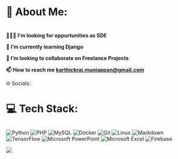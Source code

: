 # 💫 About Me:<h1>

**👨🏻‍💻 I'm looking for oppurtunities as SDE**

**🌱 I’m currently learning Django**

**👯 I’m looking to collaborate on Freelance Projects**

**📫 How to reach me karthickraj.muniappan@gmail.com**

🌐 Socials:


# 💻 Tech Stack: <h2> 
![Python](https://img.shields.io/badge/python-3670A0?style=for-the-badge&logo=python&logoColor=ffdd54)
![PHP](https://img.shields.io/badge/php-%23777BB4.svg?style=for-the-badge&logo=php&logoColor=white)
![MySQL](https://img.shields.io/badge/mysql-4479A1.svg?style=for-the-badge&logo=mysql&logoColor=white)
![Docker](https://img.shields.io/badge/docker-%230db7ed.svg?style=for-the-badge&logo=docker&logoColor=white)
![Git](https://img.shields.io/badge/git-%23F05033.svg?style=for-the-badge&logo=git&logoColor=white)
![Linux](https://img.shields.io/badge/Linux-FCC624?style=for-the-badge&logo=linux&logoColor=black)
![Markdown](https://img.shields.io/badge/markdown-%23000000.svg?style=for-the-badge&logo=markdown&logoColor=white)
![TensorFlow](https://img.shields.io/badge/TensorFlow-%23FF6F00.svg?style=for-the-badge&logo=TensorFlow&logoColor=white)
![Microsoft PowerPoint](https://img.shields.io/badge/Microsoft_PowerPoint-B7472A?style=for-the-badge&logo=microsoft-powerpoint&logoColor=white)
![Microsoft Excel](https://img.shields.io/badge/Microsoft_Excel-217346?style=for-the-badge&logo=microsoft-excel&logoColor=white)
![Firebase](https://img.shields.io/badge/firebase-%23039BE5.svg?style=for-the-badge&logo=firebase)


[![](https://visitcount.itsvg.in/api?id=Karthi201&label=Profile%20Views&color=11&icon=5&pretty=true)](https://visitcount.itsvg.in)












